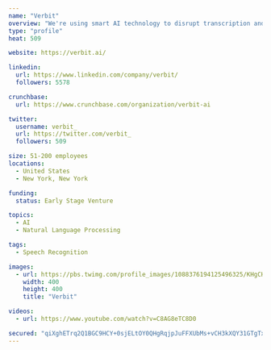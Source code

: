 ```yaml
---
name: "Verbit"
overview: "We're using smart AI technology to disrupt transcription and captioning with automation and speed."
type: "profile"
heat: 509

website: https://verbit.ai/

linkedin:
  url: https://www.linkedin.com/company/verbit/
  followers: 5578

crunchbase:
  url: https://www.crunchbase.com/organization/verbit-ai

twitter:
  username: verbit_
  url: https://twitter.com/verbit_
  followers: 509

size: 51-200 employees
locations:
  - United States
  - New York, New York

funding:
  status: Early Stage Venture

topics:
  - AI
  - Natural Language Processing

tags:
  - Speech Recognition

images:
  - url: https://pbs.twimg.com/profile_images/1088376194125496325/KHgCHYZ5_400x400.jpg
    width: 400
    height: 400
    title: "Verbit"

videos:
  - url: https://www.youtube.com/watch?v=C8AG8eTC8D0

secured: "qiXghETrq2Q1BGC9HCY+0sjELtOY0QHgRqjpJuFFXUbMs+vCH3kXQY31GTgTxo58mDTQkrRjEl7Y/ZzjJncgDUDHHMWTQmw0S7PQP6ixAfklT7xCMy1zaiOj73V6fDB+/54XEOMipR2BuW6neEpjlN5d8K4jgNI+CjN7pJDH2Iz3/xltN8eruCQk9unkcDGz+et+DrHe5ul3PnVG1TQXEGWkemZq8ZReO9r2yXXTgVPsoCaLpSjMm6qo1vxtNo0aLDEBldYpi571CNbk8SDVuA==;2mZzo4S9b9Mnds2QbS5ehA=="
---
```


